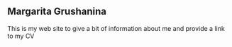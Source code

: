 Margarita Grushanina
---------------------
This is my web site to give a bit of information about me and provide a link to my CV
